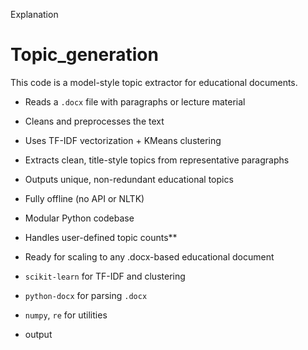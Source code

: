 Explanation
# Topic_generation
This code is a model-style topic extractor for educational documents.

- Reads a `.docx` file with paragraphs or lecture material
- Cleans and preprocesses the text
- Uses TF-IDF vectorization + KMeans clustering
- Extracts clean, title-style topics from representative paragraphs
- Outputs unique, non-redundant educational topics

- Fully offline (no API or NLTK)
- Modular Python codebase
- Handles user-defined topic counts**
- Ready for scaling to any .docx-based educational document

- `scikit-learn` for TF-IDF and clustering
- `python-docx` for parsing `.docx`
- `numpy`, `re` for utilities
- output


